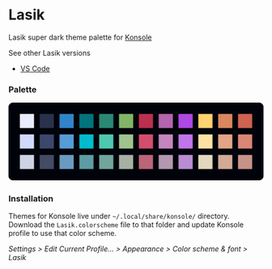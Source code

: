 # Lasik

Lasik super dark theme palette for [Konsole](https://konsole.kde.org/)

See other Lasik versions

- [VS Code](https://marketplace.visualstudio.com/items?itemName=AmnaAkram.lasik)

### Palette

![lasik color palette](./palette.png)

### Installation

Themes for Konsole live under `~/.local/share/konsole/` directory. Download the `Lasik.colorscheme` file to that folder and update Konsole profile to use that color scheme.

_Settings > Edit Current Profile... > Appearance > Color scheme & font > Lasik_
